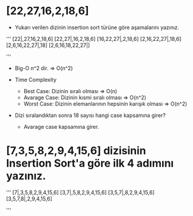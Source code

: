 # [22,27,16,2,18,6]

* Yukarı verilen dizinin insertion sort türüne göre aşamalarını yazınız.

'''
    [22|,27,16,2,18,6]
    [22,27|,16,2,18,6]
    [16,22,27|,2,18,6]
    [2,16,22,27|,18,6]
    [2,6,16,22,27|,18]
    [2,6,16,18,22,27|]

'''

* Big-O n^2 dir. => O(n^2)

* Time Complexity
    * Best Case: Dizinin sıralı olması => O(n)
    * Avarage Case: Dizinin kısmi sıralı olması => O(n^2)
    * Worst Case: Dizinin elemanlarının hepsinin karışık olması => O(n^2)

* Dizi sıralandıktan sonra 18 sayısı hangi case kapsamına girer?
    * Avarage  case kapsamına girer.

# [7,3,5,8,2,9,4,15,6] dizisinin Insertion Sort'a göre ilk 4 adımını yazınız.

'''
    [7|,3,5,8,2,9,4,15,6]
    [3,7|,5,8,2,9,4,15,6]
    [3,5,7|,8,2,9,4,15,6]
    [3,5,7,8|,2,9,4,15,6]

'''